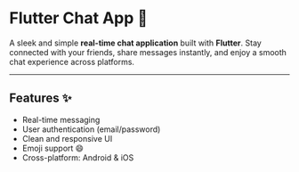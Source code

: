 # Flutter Chat App 💬

A sleek and simple **real-time chat application** built with **Flutter**. Stay connected with your friends, share messages instantly, and enjoy a smooth chat experience across platforms.

---

## Features ✨
- Real-time messaging
- User authentication (email/password)
- Clean and responsive UI
- Emoji support 😄
- Cross-platform: Android & iOS
